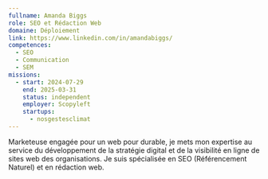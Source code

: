 ```yaml
---
fullname: Amanda Biggs
role: SEO et Rédaction Web
domaine: Déploiement
link: https://www.linkedin.com/in/amandabiggs/
competences:
  - SEO
  - Communication
  - SEM
missions:
  - start: 2024-07-29
    end: 2025-03-31
    status: independent
    employer: Scopyleft
    startups:
      - nosgestesclimat
---
```

Marketeuse engagée pour un web pour durable, je mets mon expertise au service du développement de la stratégie digital et de la visibilité en ligne de sites web des organisations. Je suis spécialisée en SEO (Référencement Naturel) et en rédaction web.
